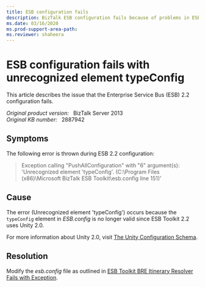 ```yaml
---
title: ESB configuration fails
description: BizTalk ESB configuration fails because of problems in ESB.config.
ms.date: 03/16/2020
ms.prod-support-area-path: 
ms.reviewer: shaheera
---
```

# ESB configuration fails with unrecognized element typeConfig

This article describes the issue that the Enterprise Service Bus (ESB) 2.2 configuration fails.

_Original product version:_ &nbsp; BizTalk Server 2013  
_Original KB number:_ &nbsp; 2887942

## Symptoms

The following error is thrown during ESB 2.2 configuration:

> Exception calling "PushAllConfiguration" with "6" argument(s): 'Unrecognized element 'typeConfig'. (C:\Program Files (x86)\Microsoft BizTalk ESB Toolkit\esb.config line 151)'

## Cause

The error (Unrecognized element 'typeConfig') occurs because the `typeConfig` element in *ESB.config* is no longer valid since ESB Toolkit 2.2 uses Unity 2.0.

For more information about Unity 2.0, visit [The Unity Configuration Schema](/previous-versions/msp-n-p/ff660914(v=pandp.20)).

## Resolution

Modify the *esb.config* file as outlined in [ESB Toolkit BRE Itinerary Resolver Fails with Exception](https://support.microsoft.com/help/2887594).
